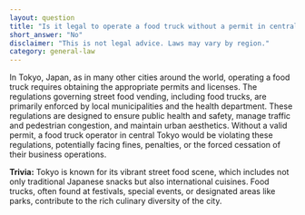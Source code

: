 ```yaml
---
layout: question
title: "Is it legal to operate a food truck without a permit in central Tokyo, Japan?"
short_answer: "No"
disclaimer: "This is not legal advice. Laws may vary by region."
category: general-law
---
```

In Tokyo, Japan, as in many other cities around the world, operating a food truck requires obtaining the appropriate permits and licenses. The regulations governing street food vending, including food trucks, are primarily enforced by local municipalities and the health department. These regulations are designed to ensure public health and safety, manage traffic and pedestrian congestion, and maintain urban aesthetics. Without a valid permit, a food truck operator in central Tokyo would be violating these regulations, potentially facing fines, penalties, or the forced cessation of their business operations.

**Trivia:** Tokyo is known for its vibrant street food scene, which includes not only traditional Japanese snacks but also international cuisines. Food trucks, often found at festivals, special events, or designated areas like parks, contribute to the rich culinary diversity of the city.
